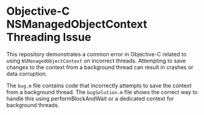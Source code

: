 # Objective-C NSManagedObjectContext Threading Issue

This repository demonstrates a common error in Objective-C related to using `NSManagedObjectContext` on incorrect threads.  Attempting to save changes to the context from a background thread can result in crashes or data corruption.

The `bug.m` file contains code that incorrectly attempts to save the context from a background thread. The `bugSolution.m` file shows the correct way to handle this using performBlockAndWait or a dedicated context for background threads. 